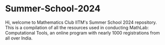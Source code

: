 # Summer-School-2024

Hi, welcome to Mathematics Club IITM's Summer School 2024 repository. This is a compilation of all the resources used in conducting MathLab: Computational Tools, an online program with nearly 1000 registrations from all over India.
